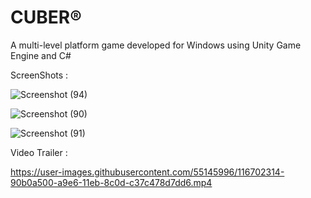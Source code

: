 # CUBER®
A multi-level platform game developed for Windows using Unity Game Engine and C#

ScreenShots :

![Screenshot (94)](https://user-images.githubusercontent.com/55145996/116692839-a324e180-a9da-11eb-9355-5ce81c81667f.png)

![Screenshot (90)](https://user-images.githubusercontent.com/55145996/116693064-0151c480-a9db-11eb-978f-580b714b60e1.png)

![Screenshot (91)](https://user-images.githubusercontent.com/55145996/116692870-b0da6700-a9da-11eb-91e9-b2d806b8c29a.png)

Video Trailer :

https://user-images.githubusercontent.com/55145996/116702314-90b0a500-a9e6-11eb-8c0d-c37c478d7dd6.mp4
